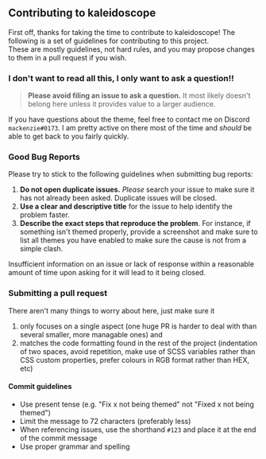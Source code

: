 ## Contributing to kaleidoscope
First off, thanks for taking the time to contribute to kaleidoscope!
The following is a set of guidelines for contributing to this project.<br>
These are mostly guidelines, not hard rules, and you may propose changes to them in a pull request if you wish.

### I don't want to read all this, I only want to ask a question!!

> **Please avoid filing an issue to ask a question.**
It most likely doesn't belong here unless it provides value to a larger audience.

If you have questions about the theme, feel free to contact me on Discord `mackenzie#0173`.
I am pretty active on there most of the time and *should* be able to get back to you fairly quickly.

### Good Bug Reports

Please try to stick to the following guidelines when submitting bug reports:

1. **Do not open duplicate issues.** *Please* search your issue to make sure it has not already been asked. Duplicate issues will be closed.
2. **Use a clear and descriptive title** for the issue to help identify the problem faster.
3. **Describe the exact steps that reproduce the problem**. For instance, if something isn't themed properly, provide a screenshot and make sure to list all themes you have enabled to make sure the cause is not from a simple clash.

Insufficient information on an issue or lack of response within a reasonable amount of time upon asking for it will lead to it being closed.

### Submitting a pull request

There aren't many things to worry about here, just make sure it

1. only focuses on a single aspect (one huge PR is harder to deal with than several smaller, more managable ones) and
2. matches the code formatting found in the rest of the project (indentation of two spaces, avoid repetition, make use of SCSS variables rather than CSS custom properties, prefer colours in RGB format rather than HEX, etc)

#### Commit guidelines

- Use present tense (e.g. "Fix x not being themed" not "Fixed x not being themed")
- Limit the message to 72 characters (preferably less)
- When referencing issues, use the shorthand `#123` and place it at the end of the commit message
- Use proper grammar and spelling